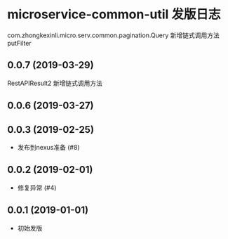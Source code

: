 microservice-common-util 发版日志
=======================

com.zhongkexinli.micro.serv.common.pagination.Query 新增链式调用方法putFilter

0.0.7 (2019-03-29)
------------------

RestAPIResult2 新增链式调用方法

0.0.6 (2019-03-27)
------------------


0.0.3 (2019-02-25)
------------------

- 发布到nexus准备 (#8)

0.0.2 (2019-02-01)
------------------

- 修复异常 (#4)

0.0.1 (2019-01-01)
------------------

- 初始发版
